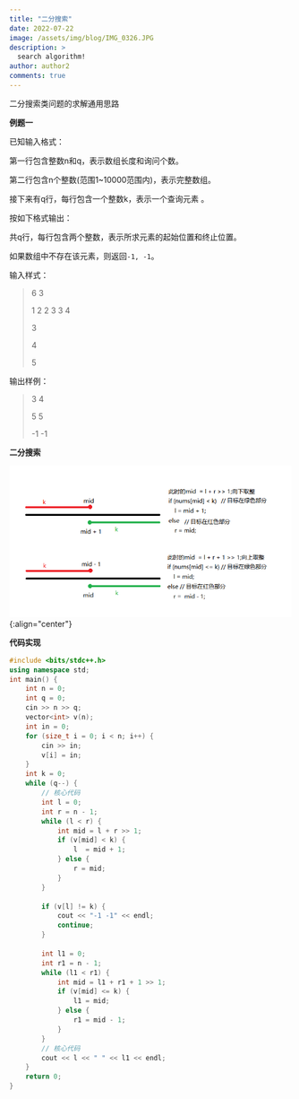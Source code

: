 ```yaml
---
title: "二分搜索"
date: 2022-07-22
image: /assets/img/blog/IMG_0326.JPG
description: >
  search algorithm!
author: author2
comments: true
---
```


二分搜索类问题的求解通用思路

**例题一**

已知输入格式：

第一行包含整数n和q，表示数组长度和询问个数。

第二行包含n个整数(范围1~10000范围内)，表示完整数组。

接下来有q行，每行包含一个整数k，表示一个查询元素 。

按如下格式输出：

共q行，每行包含两个整数，表示所求元素的起始位置和终止位置。

如果数组中不存在该元素，则返回`-1, -1`。

输入样式：

> 6 3
>
> 1 2 2 3 3 4
>
> 3
>
> 4
>
> 5

输出样例：

> 3  4
>
> 5  5
>
> -1 -1



**二分搜索**

![binary_search](/assets/img/blog/binary_search.png){:align="center"}

**代码实现**

```cpp
#include <bits/stdc++.h>
using namespace std;
int main() {
    int n = 0;
    int q = 0;
    cin >> n >> q;
    vector<int> v(n);
    int in = 0;
    for (size_t i = 0; i < n; i++) {
        cin >> in;
        v[i] = in;
    }
    int k = 0;
    while (q--) {
        // 核心代码
        int l = 0;
        int r = n - 1;
        while (l < r) {
            int mid = l + r >> 1;
            if (v[mid] < k) {
                l  = mid + 1;
            } else {
                r = mid;
            }
        }

        if (v[l] != k) {
            cout << "-1 -1" << endl;
            continue;
        }

        int l1 = 0;
        int r1 = n - 1;
        while (l1 < r1) {
            int mid = l1 + r1 + 1 >> 1;
            if (v[mid] <= k) {
                l1 = mid;
            } else {
                r1 = mid - 1;
            }
        }
        // 核心代码
        cout << l << " " << l1 << endl;
    }
    return 0;
}
```

